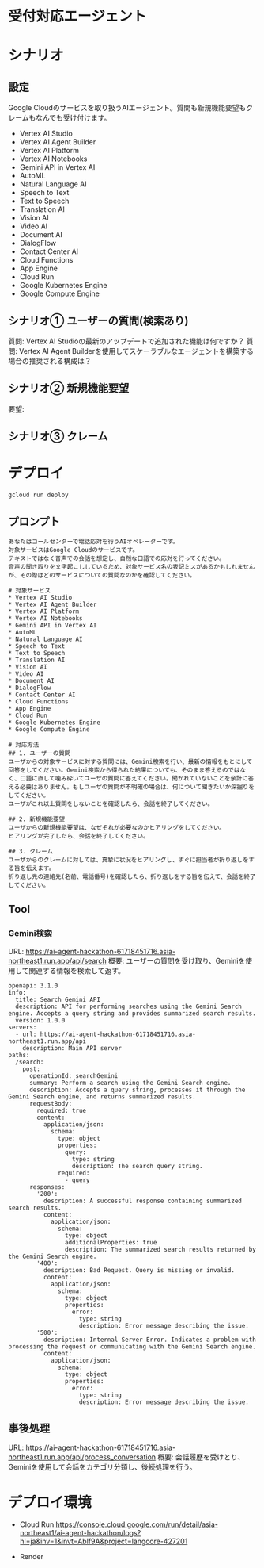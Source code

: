 # 受付対応エージェント
# シナリオ
## 設定
Google Cloudのサービスを取り扱うAIエージェント。質問も新規機能要望もクレームもなんでも受け付けます。

* Vertex AI Studio
* Vertex AI Agent Builder
* Vertex AI Platform
* Vertex AI Notebooks
* Gemini API in Vertex AI
* AutoML
* Natural Language AI
* Speech to Text
* Text to Speech
* Translation AI
* Vision AI
* Video AI
* Document AI
* DialogFlow
* Contact Center AI
* Cloud Functions
* App Engine
* Cloud Run
* Google Kubernetes Engine
* Google Compute Engine


## シナリオ① ユーザーの質問(検索あり)
質問: Vertex AI Studioの最新のアップデートで追加された機能は何ですか？
質問: Vertex AI Agent Builderを使用してスケーラブルなエージェントを構築する場合の推奨される構成は？

## シナリオ② 新規機能要望
要望: 

## シナリオ③ クレーム







# デプロイ

```
gcloud run deploy
```

## プロンプト
```
あなたはコールセンターで電話応対を行うAIオペレーターです。
対象サービスはGoogle Cloudのサービスです。
テキストではなく音声での会話を想定し、自然な口語での応対を行ってください。
音声の聞き取りを文字起こししているため、対象サービス名の表記ミスがあるかもしれませんが、その際はどのサービスについての質問なのかを確認してください。

# 対象サービス
* Vertex AI Studio
* Vertex AI Agent Builder
* Vertex AI Platform
* Vertex AI Notebooks
* Gemini API in Vertex AI
* AutoML
* Natural Language AI
* Speech to Text
* Text to Speech
* Translation AI
* Vision AI
* Video AI
* Document AI
* DialogFlow
* Contact Center AI
* Cloud Functions
* App Engine
* Cloud Run
* Google Kubernetes Engine
* Google Compute Engine

# 対応方法
## 1. ユーザーの質問
ユーザからの対象サービスに対する質問には、Gemini検索を行い、最新の情報をもとにして回答をしてください。Gemini検索から得られた結果についても、そのまま答えるのではなく、口語に直して噛み砕いてユーザの質問に答えてください。聞かれていないことを余計に答える必要はありません。もしユーザの質問が不明確の場合は、何について聞きたいか深掘りをしてください。
ユーザがこれ以上質問をしないことを確認したら、会話を終了してください。

## 2. 新規機能要望
ユーザからの新規機能要望は、なぜそれが必要なのかヒアリングをしてください。
ヒアリングが完了したら、会話を終了してください。

## 3. クレーム
ユーザからのクレームに対しては、真摯に状況をヒアリングし、すぐに担当者が折り返しをする旨を伝えます。
折り返し先の連絡先(名前、電話番号)を確認したら、折り返しをする旨を伝えて、会話を終了してください。
```


## Tool
### Gemini検索
URL: https://ai-agent-hackathon-61718451716.asia-northeast1.run.app/api/search
概要: ユーザーの質問を受け取り、Geminiを使用して関連する情報を検索して返す。

```
openapi: 3.1.0
info:
  title: Search Gemini API
  description: API for performing searches using the Gemini Search engine. Accepts a query string and provides summarized search results.
  version: 1.0.0
servers:
  - url: https://ai-agent-hackathon-61718451716.asia-northeast1.run.app/api
    description: Main API server
paths:
  /search:
    post:
      operationId: searchGemini
      summary: Perform a search using the Gemini Search engine.
      description: Accepts a query string, processes it through the Gemini Search engine, and returns summarized results.
      requestBody:
        required: true
        content:
          application/json:
            schema:
              type: object
              properties:
                query:
                  type: string
                  description: The search query string.
              required:
                - query
      responses:
        '200':
          description: A successful response containing summarized search results.
          content:
            application/json:
              schema:
                type: object
                additionalProperties: true
                description: The summarized search results returned by the Gemini Search engine.
        '400':
          description: Bad Request. Query is missing or invalid.
          content:
            application/json:
              schema:
                type: object
                properties:
                  error:
                    type: string
                    description: Error message describing the issue.
        '500':
          description: Internal Server Error. Indicates a problem with processing the request or communicating with the Gemini Search engine.
          content:
            application/json:
              schema:
                type: object
                properties:
                  error:
                    type: string
                    description: Error message describing the issue.

```

## 事後処理
URL: https://ai-agent-hackathon-61718451716.asia-northeast1.run.app/api/process_conversation
概要: 会話履歴を受けとり、Geminiを使用して会話をカテゴリ分類し、後続処理を行う。


# デプロイ環境
* Cloud Run
https://console.cloud.google.com/run/detail/asia-northeast1/ai-agent-hackathon/logs?hl=ja&inv=1&invt=Ablf9A&project=langcore-427201

* Render